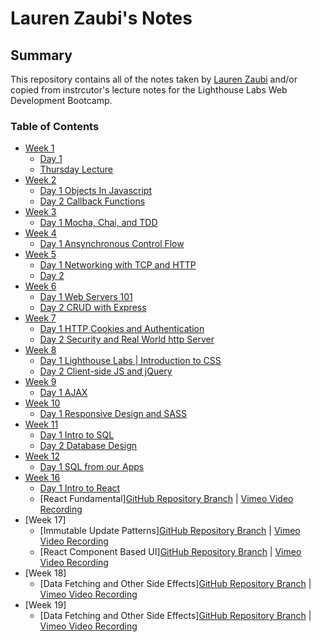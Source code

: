 # Lauren Zaubi's Notes

## Summary 

This repository contains all of the notes taken by [Lauren Zaubi](https://github.com/laurenashley) and/or copied from instrcutor's lecture notes for the Lighthouse Labs Web Development Bootcamp.

### Table of Contents
* [Week 1](/Week_1)
  * [Day 1](/Week_1/Day_1)
  * [Thursday Lecture](/Week_1/Lecture.md)
* [Week 2](/Week_2)
  * [Day 1 Objects In Javascript](/Week_2/Lecture_1.md)
  * [Day 2 Callback Functions](/Week_2/Lecture_2.md)
* [Week 3](/Week_3)
  * [Day 1 Mocha, Chai, and TDD](/Week_3/Lecture_1.md)
* [Week 4](/Week_4)
  * [Day 1 Ansynchronous Control Flow](/Week_4/Lecture_1.md)
* [Week 5](/Week_5)
  * [Day 1 Networking with TCP and HTTP](/Week_5/Lecture_1.md)
  * [Day 2 ](/Week_5/Lecture_2.md)
* [Week 6](/Week_6)
  * [Day 1 Web Servers 101](/Week_6/Lecture_1.md)
  * [Day 2 CRUD with Express](/Week_6/Lecture_2.md)
* [Week 7](/Week_7)
  * [Day 1 HTTP Cookies and Authentication](/Week_7/Lecture_1.md)
  * [Day 2 Security and Real World http Server](/Week_7/Lecture_2.md)
* [Week 8](/Week_8)
  * [Day 1 Lighthouse Labs | Introduction to CSS](/Week_8/Lecture_1.md)
  * [Day 2 Client-side JS and jQuery](/Week_8/Lecture_2.md)
* [Week 9](/Week_9)
  * [Day 1 AJAX](/Week_9/Lecture_1.md)
* [Week 10](/Week_10)
  * [Day 1 Responsive Design and SASS](/Week_10/Lecture_1.md)
* [Week 11](/Week_11/)
  * [Day 1 Intro to SQL](/Week_11/Lecture_1.md)
  * [Day 2 Database Design](/Week_11/Lecture_2.md)
* [Week 12](/Week_12/)
  * [Day 1 SQL from our Apps](/Week_12/Lecture_1.md)
* [Week 16](/Week_16/)
  * [Day 1 Intro to React](/Week_16/Lecture_1.md)  
  * [React Fundamental][GitHub Repository Branch](https://github.com/muyiwaoyeniyi/lhl-lectures/tree/main/Sept-19th-2022-Cohort/flex-m07w16) | [Vimeo Video Recording](https://vimeo.com/790201448/24c620eb14)
* [Week 17]
  * [Immutable Update Patterns][GitHub Repository Branch](https://github.com/WarrenUhrich/lighthouse-labs-component-based-ui-with-react/tree/2023.01.24-web-flex-day-19sept2022) | [Vimeo Video Recording](https://vimeo.com/792370960/4520895e7e)
  * [React Component Based UI][GitHub Repository Branch](https://github.com/WarrenUhrich/lighthouse-labs-data-fetching-and-other-side-effects/tree/2023.01.31-web-flex-day-19sept2022) | [Vimeo Video Recording](https://vimeo.com/794634026/61e5745695)
* [Week 18]
  * [Data Fetching and Other Side Effects][GitHub Repository Branch](https://github.com/WarrenUhrich/lighthouse-labs-data-fetching-and-other-side-effects/tree/2023.01.31-web-flex-day-19sept2022) | [Vimeo Video Recording](https://vimeo.com/794634026/61e5745695)
* [Week 19]
  * [Data Fetching and Other Side Effects][GitHub Repository Branch](https://github.com/WarrenUhrich/lighthouse-labs-react-review/tree/2023.02.07-web-flex-day-19sept2022) | [Vimeo Video Recording](https://vimeo.com/796782251/1a1c7ef9d1)

 